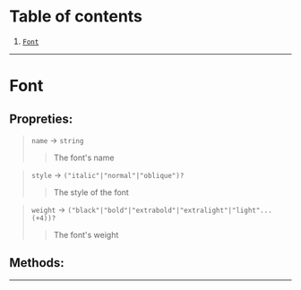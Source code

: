 # Table of contents

1. [`Font`](#Font) 

---
# Font
## Propreties:
>   `name` → `string`
>    >   The font's name 

>   `style` → `("italic"|"normal"|"oblique")?`
>    >   The style of the font 

>   `weight` → `("black"|"bold"|"extrabold"|"extralight"|"light"...(+4))?`
>    >   The font's weight 

## Methods:


---
